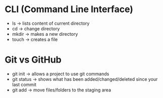# CLI (Command Line Interface)
- ls -> lists content of current directory
- cd -> change directory
- mkdir -> makes a new directory
- touch -> creates a file

# Git vs GitHub
- git init -> allows a project to use git commands
- git status -> shows what has been added/changed/deleted since your last commit
- git add -> move files/folders to the staging area
